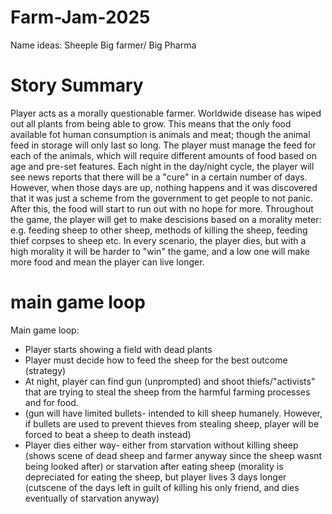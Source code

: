 # Farm-Jam-2025


Name ideas:
Sheeple
Big farmer/ Big Pharma

# Story Summary
Player acts as a morally questionable farmer. Worldwide disease has wiped out all plants from being able to grow. This means that the only food available fot human consumption is animals and meat; though the animal feed in storage will only last so long. The player must manage the feed for each of the animals, which will require different amounts of food based on age and pre-set features. 
Each night in the day/night cycle, the player will see news reports that there will be a "cure" in a certain number of days. However, when those days are up, nothing happens and it was discovered that it was just a scheme from the government to get people to not panic. 
After this, the food will start to run out with no hope for more. Throughout the game, the player will get to make descisions based on a morality meter: e.g. feeding sheep to other sheep, methods of killing the sheep, feeding thief corpses to sheep etc. In every scenario, the player dies, but with a high morality it will be harder to "win" the game, and a low one will make more food and mean the player can live longer. 


# main game loop
Main game loop:
* Player starts showing a field with dead plants
* Player must decide how to feed the sheep for the best outcome (strategy)
* At night, player can find gun (unprompted) and shoot thiefs/"activists" that are trying to steal the sheep from the harmful farming processes and for food.
* (gun will have limited bullets- intended to kill sheep humanely. However, if bullets are used to prevent thieves from stealing sheep, player will be forced to beat a sheep to death instead)
* Player dies either way- either from starvation without killing sheep (shows scene of dead sheep and farmer anyway since the sheep wasnt being looked after) or starvation after eating sheep (morality is depreciated for eating the sheep, but player lives 3 days longer (cutscene of the days left in guilt of killing his only friend, and dies eventually of starvation anyway)
  


